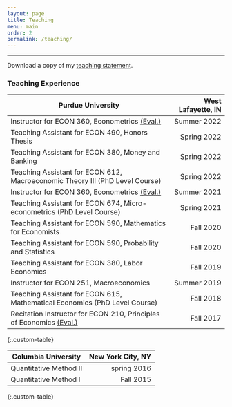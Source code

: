 ```yaml
---
layout: page
title: Teaching
menu: main
order: 2
permalink: /teaching/
---
```

<!---
Teaching Statement:
--->
***

Download a copy of my [teaching statement](../assets/docs/Dan_teaching.pdf).

### Teaching Experience

| Purdue University | West Lafayette, IN |
| ----------- | ----------: |
| Instructor for ECON 360, Econometrics [(Eval.)](../assets/docs/Econometrics_Evaluation_2022.pdf)| Summer 2022 |
| Teaching Assistant for ECON 490, Honors Thesis | Spring 2022 |
| Teaching Assistant for ECON 380, Money and Banking | Spring 2022 |
| Teaching Assistant for ECON 612, Macroeconomic Theory III (PhD Level Course) | Spring 2022 |
| Instructor for ECON 360, Econometrics [(Eval.)](../assets/docs/Econometrics_Evaluation_2021.pdf)| Summer 2021 |
| Teaching Assistant for ECON 674, Micro-econometrics (PhD Level Course) | Spring 2021 |
| Teaching Assistant for ECON 590, Mathematics for Economists | Fall 2020 |
| Teaching Assistant for ECON 590, Probability and Statistics | Fall 2020|
| Teaching Assistant for ECON 380, Labor Economics | Fall 2019|
| Instructor for ECON 251, Macroeconomics | Summer 2019 |
| Teaching Assistant for ECON 615, Mathematical Economics (PhD Level Course)| Fall 2018 |
| Recitation Instructor for ECON 210, Principles of Economics [(Eval.)](../assets/docs/Daniel_Fall2017.pdf) | Fall 2017|
{:.custom-table}

| Columbia University | New York City, NY |
| ----------- | ----------: |
| Quantitative Method II | spring 2016 |
| Quantitative Method I | Fall 2015 |
{:.custom-table}


